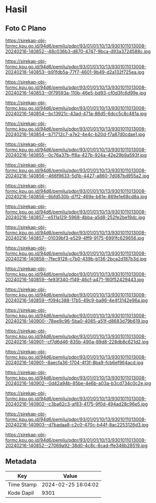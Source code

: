 # Hasil

## Foto C Plano

https://sirekap-obj-formc.kpu.go.id/94d6/pemilu/pdpr/93/01/01/10/13/9301011013008-20240216-140852--48c036b3-d870-4747-9bca-d93a3724588c.jpg

https://sirekap-obj-formc.kpu.go.id/94d6/pemilu/pdpr/93/01/01/10/13/9301011013008-20240216-140853--b91fdb5a-77f7-4601-9b49-d2a132f725ea.jpg

https://sirekap-obj-formc.kpu.go.id/94d6/pemilu/pdpr/93/01/01/10/13/9301011013008-20240216-140853--0f79593a-110b-46e5-bd93-cf0d3fc6d99e.jpg

https://sirekap-obj-formc.kpu.go.id/94d6/pemilu/pdpr/93/01/01/10/13/9301011013008-20240216-140854--bc13921c-43ad-471a-86d5-6dcc5c8c481a.jpg

https://sirekap-obj-formc.kpu.go.id/94d6/pemilu/pdpr/93/01/01/10/13/9301011013008-20240216-140854--b71712c7-a7e2-4e4c-b20d-f7a87d0cdae1.jpg

https://sirekap-obj-formc.kpu.go.id/94d6/pemilu/pdpr/93/01/01/10/13/9301011013008-20240216-140855--0c76a37b-ff8a-427b-924a-42e29b9a593f.jpg

https://sirekap-obj-formc.kpu.go.id/94d6/pemilu/pdpr/93/01/01/10/13/9301011013008-20240216-140856--466f9633-5d1b-4427-a860-7d087bd955a2.jpg

https://sirekap-obj-formc.kpu.go.id/94d6/pemilu/pdpr/93/01/01/10/13/9301011013008-20240216-140856--6bfd530b-d7f2-469e-b61e-869e1e68cd8a.jpg

https://sirekap-obj-formc.kpu.go.id/94d6/pemilu/pdpr/93/01/01/10/13/9301011013008-20240216-140857--e511a129-5968-4bba-a5d8-252fe2be19dc.jpg

https://sirekap-obj-formc.kpu.go.id/94d6/pemilu/pdpr/93/01/01/10/13/9301011013008-20240216-140857--01039bf3-e529-4ff9-9175-6991fc629656.jpg

https://sirekap-obj-formc.kpu.go.id/94d6/pemilu/pdpr/93/01/01/10/13/9301011013008-20240216-140858--7fec9128-c7b0-439b-b136-2bca2d187b3d.jpg

https://sirekap-obj-formc.kpu.go.id/94d6/pemilu/pdpr/93/01/01/10/13/9301011013008-20240216-140859--fe93f340-f149-46cf-a471-160f52429443.jpg

https://sirekap-obj-formc.kpu.go.id/94d6/pemilu/pdpr/93/01/01/10/13/9301011013008-20240216-140859--f094c388-17b5-49c9-ba96-4e4f3142e96a.jpg

https://sirekap-obj-formc.kpu.go.id/94d6/pemilu/pdpr/93/01/01/10/13/9301011013008-20240216-140900--78ee9c96-5ba0-4085-a51f-d8683d79b619.jpg

https://sirekap-obj-formc.kpu.go.id/94d6/pemilu/pdpr/93/01/01/10/13/9301011013008-20240216-140901--cf7d6d46-835b-490a-89d8-228db8c621d2.jpg

https://sirekap-obj-formc.kpu.go.id/94d6/pemilu/pdpr/93/01/01/10/13/9301011013008-20240216-140901--8aecfa36-1704-4f3f-8ba9-fcb6ef964acd.jpg

https://sirekap-obj-formc.kpu.go.id/94d6/pemilu/pdpr/93/01/01/10/13/9301011013008-20240216-140902--0d42a94b-85be-4e6b-a03a-b3cd734c0c2e.jpg

https://sirekap-obj-formc.kpu.go.id/94d6/pemilu/pdpr/93/01/01/10/13/9301011013008-20240216-140902--c3ba62c3-af83-4175-9f0d-494ad28c96e5.jpg

https://sirekap-obj-formc.kpu.go.id/94d6/pemilu/pdpr/93/01/01/10/13/9301011013008-20240216-140903--d7badaa8-c2c0-470c-b44f-8ac2253126d3.jpg

https://sirekap-obj-formc.kpu.go.id/94d6/pemilu/pdpr/93/01/01/10/13/9301011013008-20240216-140852--27069a92-38d0-4c8c-8cad-ffe346b28519.jpg


## Metadata

| Key        | Value               |
| ---------- | ------------------- |
| Time Stamp | 2024-02-25 16:04:02 |
| Kode Dapil | 9301                |




